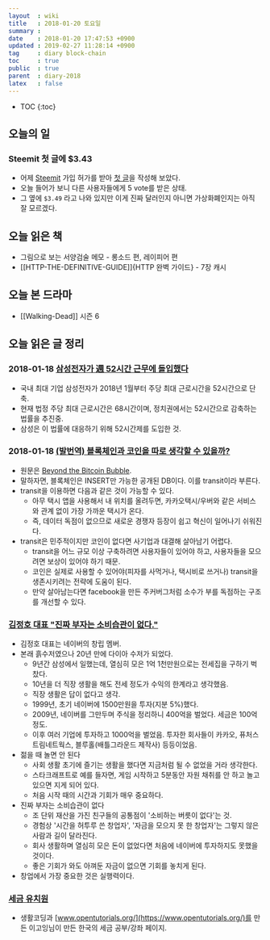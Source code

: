 ```yaml
---
layout  : wiki
title   : 2018-01-20 토요일
summary :
date    : 2018-01-20 17:47:53 +0900
updated : 2019-02-27 11:28:14 +0900
tag     : diary block-chain
toc     : true
public  : true
parent  : diary-2018
latex   : false
---
```

* TOC
{:toc}

## 오늘의 일

### Steemit 첫 글에 $3.43

* 어제 [Steemit](https://steemit.com/) 가입 허가를 받아 [첫 글](https://steemit.com/kr/@johngrib/5cfetr)을 작성해 보았다.
* 오늘 들어가 보니 다른 사용자들에게 5 vote를 받은 상태.
* 그 옆에 `$3.49` 라고 나와 있지만 이게 진짜 달러인지 아니면 가상화폐인지는 아직 잘 모르겠다.

## 오늘 읽은 책

* 그림으로 보는 서양검술 메모 - 롱소드 편, 레이피어 편
* [[HTTP-THE-DEFINITIVE-GUIDE]]{HTTP 완벽 가이드} - 7장 캐시

## 오늘 본 드라마

* [[Walking-Dead]] 시즌 6

## 오늘 읽은 글 정리

### 2018-01-18 [삼성전자가 週 52시간 근무에 돌입했다](http://biz.chosun.com/site/data/html_dir/2018/01/17/2018011702907.html?outlink=facebook&lbFB=ba6afe9f012bb2f925bf81f0d608484)

* 국내 최대 기업 삼성전자가 2018년 1월부터 주당 최대 근로시간을 52시간으로 단축.
* 현재 법정 주당 최대 근로시간은 68시간이며, 정치권에서는 52시간으로 감축하는 법률을 추진중.
* 삼성은 이 법률에 대응하기 위해 52시간제를 도입한 것.

### 2018-01-18 [(발번역) 블록체인과 코인을 따로 생각할 수 있을까?](https://seoulrain.net/2018/01/18/blockchaincoin/ )

* 원문은 [Beyond the Bitcoin Bubble](https://www.nytimes.com/2018/01/16/magazine/beyond-the-bitcoin-bubble.html ).
* 말하자면, 블록체인은 INSERT만 가능한 공개된 DB이다. 이를 transit이라 부른다.
* transit을 이용하면 다음과 같은 것이 가능할 수 있다.
    * 아무 택시 앱을 사용해서 내 위치를 올려두면, 카카오택시/우버와 같은 서비스와 관계 없이 가장 가까운 택시가 온다.
    * 즉, 데이터 독점이 없으므로 새로운 경쟁자 등장이 쉽고 혁신이 일어나기 쉬워진다.
* transit은 민주적이지만 코인이 없다면 사기업과 대결해 살아남기 어렵다.
    * transit을 어느 규모 이상 구축하려면 사용자들이 있어야 하고, 사용자들을 모으려면 보상이 있어야 하기 때문.
    * 코인은 실제로 사용할 수 있어야(피자를 사먹거나, 택시비로 쓰거나) transit을 생존시키려는 전략에 도움이 된다.
    * 만약 살아남는다면 facebook을 만든 주커버그처럼 소수가 부를 독점하는 구조를 개선할 수 있다.

### [김정호 대표 "진짜 부자는 소비습관이 없다."](http://platum.kr/archives/94541)

* 김정호 대표는 네이버의 창립 멤버.
* 본래 흙수저였으나 20년 만에 다이아 수저가 되었다.
    * 9년간 삼성에서 일했는데, 열심히 모은 1억 1천만원으로는 전세집을 구하기 벅찼다.
    * 10년을 더 직장 생활을 해도 전세 정도가 수익의 한계라고 생각했음.
    * 직장 생활은 답이 없다고 생각.
    * 1999년, 초기 네이버에 1500만원을 투자(지분 5%)했다.
    * 2009년, 네이버를 그만두며 주식을 정리하니 400억을 벌었다. 세금은 100억 정도.
    * 이후 여러 기업에 투자하고 1000억을 벌었음. 투자한 회사들이 카카오, 퓨처스트림네트웍스, 블루홀(배틀그라운드 제작사) 등등이었음.
* 젊을 때 놀면 안 된다
    * 사회 생활 초기에 즐기는 생활을 했다면 지금처럼 될 수 없었을 거라 생각한다.
    * 스타크래프트로 예를 들자면, 게임 시작하고 5분동안 자원 채취를 안 하고 놀고 있으면 지게 되어 있다.
    * 처음 시작 때의 시간과 기회가 매우 중요하다.
* 진짜 부자는 소비습관이 없다
    * 조 단위 재산을 가진 친구들의 공통점이 '소비하는 버릇이 없다'는 것.
    * 경험상 '시간을 허투루 쓴 창업자', '자금을 모으지 못 한 창업자'는 그렇지 않은 사람과 길이 달라진다.
    * 회사 생활하며 열심히 모은 돈이 없었다면 처음에 네이버에 투자하지도 못했을 것이다.
    * 좋은 기회가 와도 아껴둔 자금이 없으면 기회를 놓치게 된다.
* 창업에서 가장 중요한 것은 실행력이다.

### [세금 유치원](https://www.opentutorials.org/module/3220)

* 생활코딩과 [www.opentutorials.org/](https://www.opentutorials.org/)를 만든 이고잉님이 만든 한국의 세금 공부/강좌 페이지.

